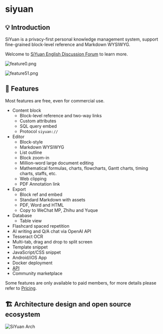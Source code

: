 # siyuan

## 💡 Introduction

SiYuan is a privacy-first personal knowledge management system, support fine-grained block-level reference and Markdown
WYSIWYG.

Welcome to [SiYuan English Discussion Forum](https://liuyun.io) to learn more.

![feature0.png](https://b3logfile.com/file/2024/01/feature0-1orBRlI.png)

![feature51.png](https://b3logfile.com/file/2024/02/feature5-1-uYYjAqy.png)

## 🔮 Features

Most features are free, even for commercial use.

* Content block
  * Block-level reference and two-way links
  * Custom attributes
  * SQL query embed
  * Protocol `siyuan://`
* Editor
  * Block-style
  * Markdown WYSIWYG
  * List outline
  * Block zoom-in
  * Million-word large document editing
  * Mathematical formulas, charts, flowcharts, Gantt charts, timing charts, staffs, etc.
  * Web clipping
  * PDF Annotation link
* Export
  * Block ref and embed
  * Standard Markdown with assets
  * PDF, Word and HTML
  * Copy to WeChat MP, Zhihu and Yuque
* Database
  * Table view
* Flashcard spaced repetition
* AI writing and Q/A chat via OpenAI API
* Tesseract OCR 
* Multi-tab, drag and drop to split screen
* Template snippet
* JavaScript/CSS snippet
* Android/iOS App
* Docker deployment
* [API](https://github.com/siyuan-note/siyuan/blob/master/API.md)
* Community marketplace

Some features are only available to paid members, for more details please refer to [Pricing](https://b3log.org/siyuan/en/pricing.html).

## 🏗️ Architecture design and open source ecosystem

![SiYuan Arch](https://b3logfile.com/file/2023/05/SiYuan_Arch-Sgu8vXT.png "SiYuan Arch")
